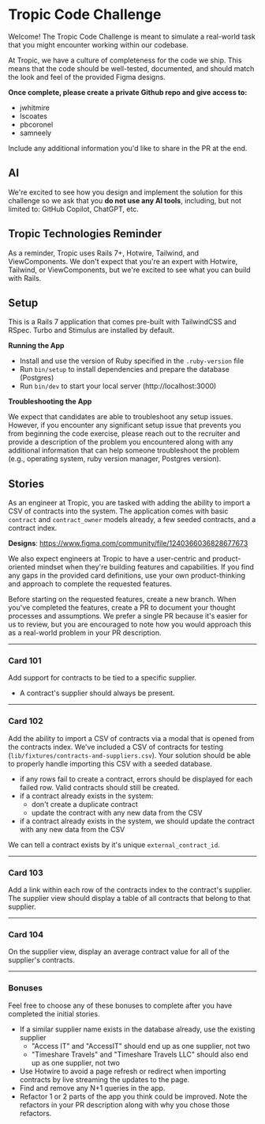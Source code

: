 # Tropic Code Challenge

Welcome! The Tropic Code Challenge is meant to simulate a real-world task that you might encounter working within our codebase.

At Tropic, we have a culture of completeness for the code we ship. This means that the code should be well-tested, documented, and should match the look and feel of the provided Figma designs.

**Once complete, please create a private Github repo and give access to:**
- jwhitmire
- lscoates
- pbcoronel
- samneely

Include any additional information you'd like to share in the PR at the end.

## AI

We're excited to see how you design and implement the solution for this challenge so we ask that you **do not use any AI tools**, including, but not limited to: GitHub Copilot, ChatGPT, etc.

## Tropic Technologies Reminder

As a reminder, Tropic uses Rails 7+, Hotwire, Tailwind, and ViewComponents. We don't expect that you're an expert with Hotwire, Tailwind, or ViewComponents, but we're excited to see what you can build with Rails.

## Setup

This is a Rails 7 application that comes pre-built with TailwindCSS and RSpec. Turbo and Stimulus are installed by default.

**Running the App**
* Install and use the version of Ruby specified in the `.ruby-version` file
* Run `bin/setup` to install dependencies and prepare the database (Postgres)
* Run `bin/dev` to start your local server (http://localhost:3000)

**Troubleshooting the App**

We expect that candidates are able to troubleshoot any setup issues. However, if you encounter any significant setup issue that prevents you from beginning the code exercise, please reach out to the recruiter and provide a description of the problem you encountered along with any additional information that can help someone troubleshoot the problem (e.g., operating system, ruby version manager, Postgres version).

## Stories

As an engineer at Tropic, you are tasked with adding the ability to import a CSV of contracts into the system. The application comes with basic `contract` and `contract_owner` models already, a few seeded contracts, and a contract index.

**Designs**: https://www.figma.com/community/file/1240366036828677673

We also expect engineers at Tropic to have a user-centric and product-oriented mindset when they're building features and capabilities. If you find any gaps in the provided card definitions, use your own product-thinking and approach to complete the requested features.

Before starting on the requested features, create a new branch. When you've completed the features, create a PR to document your thought processes and assumptions. We prefer a single PR because it's easier for us to review, but you are encouraged to note how you would approach this as a real-world problem in your PR description.

---

### Card 101
Add support for contracts to be tied to a specific supplier.
- A contract's supplier should always be present.

---

### Card 102
Add the ability to import a CSV of contracts via a modal that is opened from the contracts index. We've included a CSV of contracts for testing (`lib/fixtures/contracts-and-suppliers.csv`). Your solution should be able to properly handle importing this CSV with a seeded database.
- if any rows fail to create a contract, errors should be displayed for each failed row. Valid contracts should still be created.
- if a contract already exists in the system:
    - don't create a duplicate contract
    - update the contract with any new data from the CSV
- if a contract already exists in the system, we should update the contract with any new data from the CSV

We can tell a contract exists by it's unique `external_contract_id`.

---

### Card 103
Add a link within each row of the contracts index to the contract's supplier. The supplier view should display a table of all contracts that belong to that supplier.

---

### Card 104
On the supplier view, display an average contract value for all of the supplier's contracts.

---

### Bonuses

Feel free to choose any of these bonuses to complete after you have completed the initial stories.

- If a similar supplier name exists in the database already, use the existing supplier
  - "Access IT" and "AccessIT" should end up as one supplier, not two
  - "Timeshare Travels" and "Timeshare Travels LLC" should also end up as one supplier, not two
- Use Hotwire to avoid a page refresh or redirect when importing contracts by live streaming the updates to the page.
- Find and remove any N+1 queries in the app.
- Refactor 1 or 2 parts of the app you think could be improved. Note the refactors in your PR description along with why you chose those refactors.
